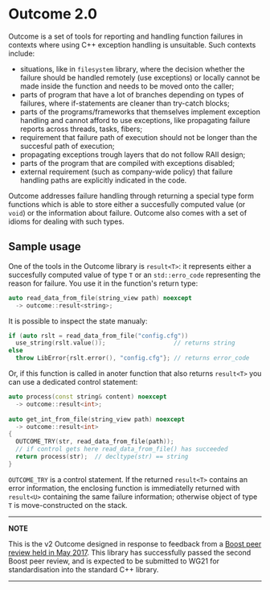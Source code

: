 # Outcome 2.0

Outcome is a set of tools for reporting and handling function failures in contexts where using C++ exception handling is unsuitable. Such contexts include:

  - situations, like in `filesystem` library, where the decision whether the failure should be handled remotely
  (use exceptions) or locally cannot be made inside the function and needs to be moved onto the caller;
  - parts of program that have a lot of branches depending on types of failures,
  where if-statements are cleaner than try-catch blocks;
  - parts of the programs/frameworks that themselves implement exception handling and cannot afford to use exceptions,
  like propagating failure reports across threads, tasks, fibers;
  - requirement that failure path of execution should not be longer than the succesful path of execution;
  - propagating exceptions trough layers that do not follow RAII design;
  - parts of the program that are compiled with exceptions disabled;
  - external requirement (such as company-wide policy) that failure handling paths are explicitly indicated in the code.
  
Outcome addresses failure handling through returning a special type form functions which is able to store either a succesfully computed value (or `void`) or the information about failure. Outcome also comes with a set of idioms for dealing with such types.

## Sample usage

One of the tools in the Outcome library is `result<T>`: it represents either a succesfully computed value of type `T` or an `std::erro_code` representing the reason for failure. You use it in the function's return type:

```c++
auto read_data_from_file(string_view path) noexcept
  -> outcome::result<string>;
```

It is possible to inspect the state manualy:

```c++
if (auto rslt = read_data_from_file("config.cfg"))
  use_string(rslt.value());                   // returns string
else
  throw LibError{rslt.error(), "config.cfg"}; // returns error_code
```

Or, if this function is called in anoter function that also returns `result<T>` you can use a dedicated control statement:

```c++
auto process(const string& content) noexcept
  -> outcome::result<int>;
  
auto get_int_from_file(string_view path) noexcept
  -> outcome::result<int>
{
  OUTCOME_TRY(str, read_data_from_file(path));
  // if control gets here read_data_from_file() has succeeded
  return process(str);  // decltype(str) == string
}
```

`OUTCOME_TRY` is a control statement. If the returned `result<T>` contains an error information, the enclosing function is immediatelly returned with `result<U>` containing the same failure information; otherwise object of type `T` is move-constructed on the stack.

---
**NOTE**

This is the v2 Outcome designed in response to feedback from a [Boost peer review held in May 2017](https://lists.boost.org/boost-announce/2017/06/0510.php). This library has successfully passed the second Boost peer review, and is expected to be submitted to WG21 for standardisation into the standard C++ library. 

---
